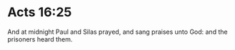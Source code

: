 # Acts 16:25

And at midnight Paul and Silas prayed, and sang praises unto God: and the prisoners heard them.